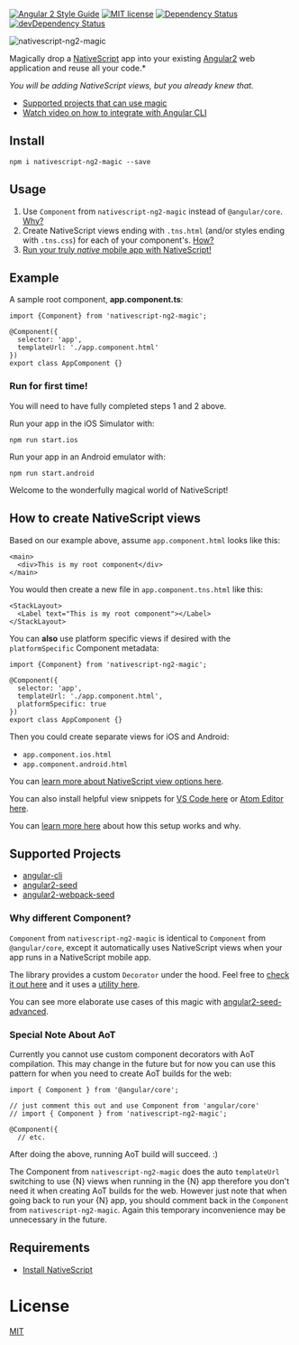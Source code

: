 [![Angular 2 Style Guide](https://mgechev.github.io/angular2-style-guide/images/badge.svg)](https://github.com/mgechev/angular2-style-guide)
[![MIT license](http://img.shields.io/badge/license-MIT-brightgreen.svg)](http://opensource.org/licenses/MIT)
[![Dependency Status](https://david-dm.org/preboot/angular2-library-seed/status.svg)](https://david-dm.org/preboot/angular2-library-seed#info=dependencies) [![devDependency Status](https://david-dm.org/preboot/angular2-library-seed/dev-status.svg)](https://david-dm.org/preboot/angular2-webpack#info=devDependencies)

![nativescript-ng2-magic](https://cdn.filestackcontent.com/XXMT4f8S8OGngNsJj0pr?v=0)

Magically drop a [NativeScript](https://www.nativescript.org/) app into your existing [Angular2](https://angular.io/) web application and reuse all your code.*

*You will be adding NativeScript views, but you already knew that.*

* [Supported projects that can use magic](#supported-projects)
* [Watch video on how to integrate with Angular CLI](http://www.nativescriptsnacks.com/videos/2016/05/12/magic-scaffolding.html)

## Install

```
npm i nativescript-ng2-magic --save
```

## Usage

1. Use `Component` from `nativescript-ng2-magic` instead of `@angular/core`. [Why?](#why-different-component)
2. Create NativeScript views ending with `.tns.html` (and/or styles ending with `.tns.css`) for each of your component's. [How?](#how-to-create-nativescript-views)
3. [Run your truly *native* mobile app with NativeScript!](#run-for-first-time)

## Example

A sample root component, **app.component.ts**:

```
import {Component} from 'nativescript-ng2-magic';

@Component({
  selector: 'app',
  templateUrl: './app.component.html'
})
export class AppComponent {}
```

### Run for first time!

You will need to have fully completed steps 1 and 2 above.

Run your app in the iOS Simulator with:

```
npm run start.ios
```

Run your app in an Android emulator with:

```
npm run start.android
```

Welcome to the wonderfully magical world of NativeScript!

## How to create NativeScript views

Based on our example above, assume `app.component.html` looks like this:

```
<main>
  <div>This is my root component</div>
</main>
```

You would then create a new file in `app.component.tns.html` like this:

```
<StackLayout>
  <Label text="This is my root component"></Label>
</StackLayout>
```

You can **also** use platform specific views if desired with the `platformSpecific` Component metadata:

```
import {Component} from 'nativescript-ng2-magic';

@Component({
  selector: 'app',
  templateUrl: './app.component.html',
  platformSpecific: true
})
export class AppComponent {}
```

Then you could create separate views for iOS and Android:

* `app.component.ios.html`
* `app.component.android.html`

You can [learn more about NativeScript view options here](https://docs.nativescript.org/ui/ui-views).

You can also install helpful view snippets for [VS Code here](https://marketplace.visualstudio.com/items?itemName=wwwalkerrun.nativescript-ng2-snippets) or [Atom Editor here](https://atom.io/packages/nativescript-ng2-atom-snippets).

You can [learn more here](http://angularjs.blogspot.com/2016/03/code-reuse-in-angular-2-native-mobile.html?m=1) about how this setup works and why.

## Supported Projects

* [angular-cli](https://cli.angular.io/)
* [angular2-seed](https://github.com/angular/angular2-seed)
* [angular2-webpack-seed](https://github.com/NathanWalker/angular2-webpack-seed)

### Why different Component?

`Component` from `nativescript-ng2-magic` is identical to `Component` from `@angular/core`, except it automatically uses NativeScript views when your app runs in a NativeScript mobile app.

The library provides a custom `Decorator` under the hood.
Feel free to [check it out here](https://github.com/NathanWalker/nativescript-ng2-magic/blob/master/src/client/plugin/decorators/magic.component.ts) and it uses a [utility here](https://github.com/NathanWalker/nativescript-ng2-magic/blob/master/src/client/plugin/decorators/utils.ts).

You can see more elaborate use cases of this magic with [angular2-seed-advanced](https://github.com/NathanWalker/angular2-seed-advanced).

### Special Note About AoT

Currently you cannot use custom component decorators with AoT compilation. This may change in the future but for now you can use this pattern for when you need to create AoT builds for the web:

```
import { Component } from '@angular/core';

// just comment this out and use Component from 'angular/core'
// import { Component } from 'nativescript-ng2-magic';

@Component({
  // etc.
```

After doing the above, running AoT build will succeed. :)

The Component from `nativescript-ng2-magic` does the auto `templateUrl` switching to use {N} views when running in the {N} app therefore you don't need it when creating AoT builds for the web. However just note that when going back to run your {N} app, you should comment back in the `Component` from `nativescript-ng2-magic`. Again this temporary inconvenience may be unnecessary in the future.

## Requirements

* [Install NativeScript](http://docs.nativescript.org/start/getting-started#install-nativescript-and-configure-your-environment)

# License

[MIT](/LICENSE)
